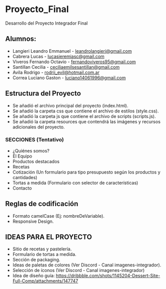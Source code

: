 # Proyecto_Final
Desarrollo del Proyecto Integrador Final


## Alumnos:
- Langieri Leandro Emmanuel - leandrolangieri@gmail.com	
- Cabrera Lucas - lucasjeremiasc@gmail.com
- Viveros Fernando Octavio - fernandoviveros95@gmail.com
- Santillan Cecilia - ceciliaemilsesantillan@gmail.com
- Avila Rodrigo - rodrii_evil@hotmail.com.ar
- Correa Luciano Gaston - luciano14061996@gmail.com

## Estructura del Proyecto

- Se añadió el archivo principal del proyecto (index.html).
- Se añadió la carpeta css que contiene el archivo de estilos (style.css).
- Se añadió la carpeta js que contiene el archivo de scripts (scripts.js).
- Se añadió la carpeta resources que contendrá las imágenes y recursos adicionales del proyecto.

### SECCIONES (Tentativo)
- ¿Quiénes somos?
- El Equipo
- Productos destacados
- Recetas
- Cotización (Un formulario para tipo presupuesto según los productos y cantidades)
- Tortas a medida (Formulario con selector de características)
- Contacto


## Reglas de codificación

- Formato camelCase (Ej: nombreDeVariable).
- Responsive Design.

## IDEAS PARA EL PROYECTO

- Sitio de recetas y pastelería.
- Formulario de tortas a medida.
- Sección de packaging.
- Ideas de paletas de colores (Ver Discord - Canal imagenes-integrador).
- Selección de íconos (Ver Discord - Canal imagenes-integrador)
- Idea de diseño guía: https://dribbble.com/shots/1145204-Dessert-Site-Full-Comp/attachments/147747


